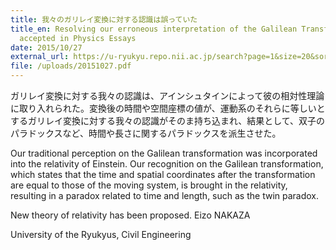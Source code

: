```yaml
---
title: 我々のガリレイ変換に対する認識は誤っていた
title_en: Resolving our erroneous interpretation of the Galilean Transformation,
  accepted in Physics Essays
date: 2015/10/27
external_url: https://u-ryukyu.repo.nii.ac.jp/search?page=1&size=20&sort=-createdate&search_type=2&q=1657698443681&timestamp=1658722077.3386552
file: /uploads/20151027.pdf
---
```


ガリレイ変換に対する我々の認識は、アインシュタインによって彼の相対性理論に取り入れられた。変換後の時間や空間座標の値が、運動系のそれらに等しいとするガリレイ変換に対する我々の認識がそのま持ち込まれ、結果として、双子のパラドックスなど、時間や長さに関するパラドックスを派生させた。

Our traditional perception on the Galilean transformation was incorporated into the relativity of Einstein. Our recognition on the Galilean transformation, which states that the time and spatial coordinates after the transformation are equal to those of the moving system, is brought in the relativity, resulting in a paradox related to time and length, such as the twin paradox.

New theory of relativity has been proposed.
Eizo NAKAZA

University of the Ryukyus, Civil Engineering
